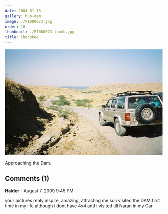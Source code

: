 ```yaml
---
date: 2004-01-13
gallery: hub-dam
image: ./F1000073.jpg
order: 18
thumbnail: ./F1000073-thumb.jpg
title: Cherokee
---
```


![Cherokee](./F1000073.jpg)

Approaching the Dam.

<div id="comments">

## Comments (1)

<div id="comment">

**Haider** - August  7, 2009  9:45 PM

your pictures realy inspire, amazing, attracting me so i visited the DAM first time in my life although i dont have 4x4 and i visited till Naran in my Car

</div>

</div>